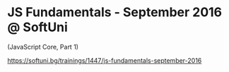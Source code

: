 # JS Fundamentals - September 2016 @ SoftUni

(JavaScript Core, Part 1)

https://softuni.bg/trainings/1447/js-fundamentals-september-2016
